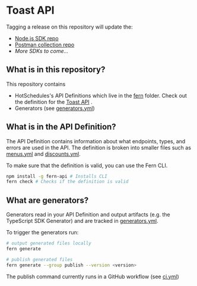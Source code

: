 # Toast API

Tagging a release on this repository will update the:

- [Node.js SDK repo](https://github.com/fern-hotschedules/toast-node)
- [Postman collection repo](https://github.com/fern-hotschedules/{company}-postman)
- _More SDKs to come..._

## What is in this repository?

This repository contains

- HotSchedules's API Definitions which live in the [fern](./fern) folder. Check out the definition for the [Toast API](./fern/toast/definition) . 
- Generators (see [generators.yml](./fern/toast/generators.yml)) 

## What is in the API Definition?

The API Definition contains information about what endpoints, types, and errors are used in the API. The definition is broken into smaller files such as [menus.yml](fern/fern/definition/config/menus.yml) and [discounts.yml](fern/fern/definition/discounts.yml).

To make sure that the definition is valid, you can use the Fern CLI.

```bash
npm install -g fern-api # Installs CLI
fern check # Checks if the definition is valid
```

## What are generators?

Generators read in your API Definition and output artifacts (e.g. the TypeScript SDK Generator) and are tracked in [generators.yml](./fern/api/generators.yml).

To trigger the generators run:

```bash
# output generated files locally
fern generate

# publish generated files
fern generate --group publish --version <version>
```

The publish command currently runs in a GitHub workflow (see [ci.yml](.github/workflows/ci.yml#L32))
